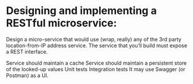 # Designing and implementing a RESTful microservice:

Design a micro-service that would use (wrap, really) any of the 3rd party location-from-IP address service. The service that you’ll build must expose a REST interface.

Service should maintain a cache 
Service should maintain a persistent store of the looked-up values
Unit tests
Integration tests
It may use Swagger (or Postman) as a UI.